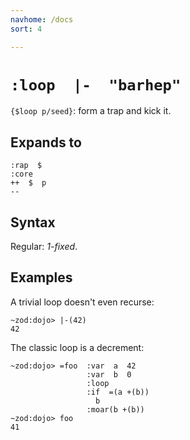 ```yaml
---
navhome: /docs
sort: 4

---
```


# `:loop  |-  "barhep"`

`{$loop p/seed}`: form a trap and kick it.

## Expands to

```
:rap  $
:core
++  $  p
--
``` 

## Syntax

Regular: *1-fixed*.

## Examples

A trivial loop doesn't even recurse:

```
~zod:dojo> |-(42)
42
```

The classic loop is a decrement:

```
~zod:dojo> =foo  :var  a  42
                 :var  b  0
                 :loop
                 :if  =(a +(b))
                   b
                 :moar(b +(b))
~zod:dojo> foo
41
```
